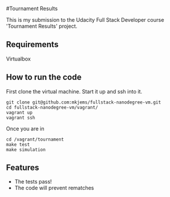 
#Tournament Results

This is my submission to the Udacity Full Stack Developer course 'Tournament Results' project.

## Requirements

Virtualbox

## How to run the code

First clone the virtual machine. Start it up and ssh into it.

	git clone git@github.com:mkjems/fullstack-nanodegree-vm.git
	cd fullstack-nanodegree-vm/vagrant/
	vagrant up
	vagrant ssh

Once you are in

	cd /vagrant/tournament
	make test
	make simulation

## Features

 - The tests pass!
 - The code will prevent rematches



